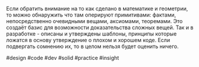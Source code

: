 Если обратить внимание на то как сделано в математике и геометрии, то можно обнаружить что там оперируют примитивами: фактами, непосредственно очевидными вещами, аксиомами, теоремами. Это создаёт базис для возможности доказательства сложных вещей. 
Так и в разработке - описаны и утверждены шаблоны, принципы которые ложатся в основу утверждение о плохом и хорошем коде. 
Если подвергать сомнению их, то в целом нельзя будет оценить ничего.

#design #code #dev #solid #practice #insight